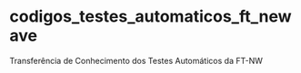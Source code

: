 # codigos_testes_automaticos_ft_newave
Transferência de Conhecimento dos Testes Automáticos da FT-NW
